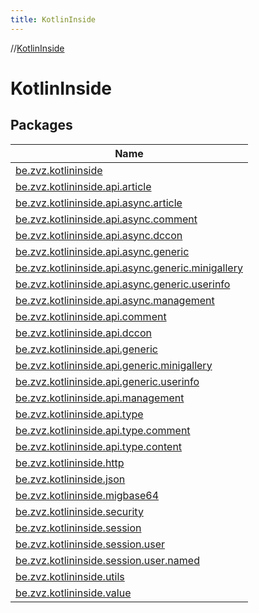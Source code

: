 ```yaml
---
title: KotlinInside
---
```

//[KotlinInside](index.html)

# KotlinInside

## Packages

| Name |
|---|
| [be.zvz.kotlininside](-kotlin-inside/be.zvz.kotlininside/index.html) |
| [be.zvz.kotlininside.api.article](-kotlin-inside/be.zvz.kotlininside.api.article/index.html) |
| [be.zvz.kotlininside.api.async.article](-kotlin-inside/be.zvz.kotlininside.api.async.article/index.html) |
| [be.zvz.kotlininside.api.async.comment](-kotlin-inside/be.zvz.kotlininside.api.async.comment/index.html) |
| [be.zvz.kotlininside.api.async.dccon](-kotlin-inside/be.zvz.kotlininside.api.async.dccon/index.html) |
| [be.zvz.kotlininside.api.async.generic](-kotlin-inside/be.zvz.kotlininside.api.async.generic/index.html) |
| [be.zvz.kotlininside.api.async.generic.minigallery](-kotlin-inside/be.zvz.kotlininside.api.async.generic.minigallery/index.html) |
| [be.zvz.kotlininside.api.async.generic.userinfo](-kotlin-inside/be.zvz.kotlininside.api.async.generic.userinfo/index.html) |
| [be.zvz.kotlininside.api.async.management](-kotlin-inside/be.zvz.kotlininside.api.async.management/index.html) |
| [be.zvz.kotlininside.api.comment](-kotlin-inside/be.zvz.kotlininside.api.comment/index.html) |
| [be.zvz.kotlininside.api.dccon](-kotlin-inside/be.zvz.kotlininside.api.dccon/index.html) |
| [be.zvz.kotlininside.api.generic](-kotlin-inside/be.zvz.kotlininside.api.generic/index.html) |
| [be.zvz.kotlininside.api.generic.minigallery](-kotlin-inside/be.zvz.kotlininside.api.generic.minigallery/index.html) |
| [be.zvz.kotlininside.api.generic.userinfo](-kotlin-inside/be.zvz.kotlininside.api.generic.userinfo/index.html) |
| [be.zvz.kotlininside.api.management](-kotlin-inside/be.zvz.kotlininside.api.management/index.html) |
| [be.zvz.kotlininside.api.type](-kotlin-inside/be.zvz.kotlininside.api.type/index.html) |
| [be.zvz.kotlininside.api.type.comment](-kotlin-inside/be.zvz.kotlininside.api.type.comment/index.html) |
| [be.zvz.kotlininside.api.type.content](-kotlin-inside/be.zvz.kotlininside.api.type.content/index.html) |
| [be.zvz.kotlininside.http](-kotlin-inside/be.zvz.kotlininside.http/index.html) |
| [be.zvz.kotlininside.json](-kotlin-inside/be.zvz.kotlininside.json/index.html) |
| [be.zvz.kotlininside.migbase64](-kotlin-inside/be.zvz.kotlininside.migbase64/index.html) |
| [be.zvz.kotlininside.security](-kotlin-inside/be.zvz.kotlininside.security/index.html) |
| [be.zvz.kotlininside.session](-kotlin-inside/be.zvz.kotlininside.session/index.html) |
| [be.zvz.kotlininside.session.user](-kotlin-inside/be.zvz.kotlininside.session.user/index.html) |
| [be.zvz.kotlininside.session.user.named](-kotlin-inside/be.zvz.kotlininside.session.user.named/index.html) |
| [be.zvz.kotlininside.utils](-kotlin-inside/be.zvz.kotlininside.utils/index.html) |
| [be.zvz.kotlininside.value](-kotlin-inside/be.zvz.kotlininside.value/index.html) |

